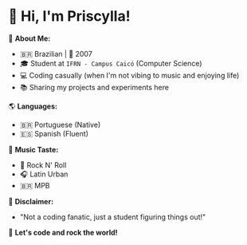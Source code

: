 # 👋 Hi, I'm Priscylla! 

📌 **About Me:**
- 🇧🇷 Brazilian | 🎂 2007
- 🎓 Student at `IFRN - Campus Caicó` (Computer Science)
- 💻 Coding casually (when I'm not vibing to music and enjoying life)
- 📚 Sharing my projects and experiments here

🌎 **Languages:**
- 🇧🇷 Portuguese (Native) 
- 🇪🇸 Spanish (Fluent)

🎵 **Music Taste:** 
- 🎸 Rock N' Roll
- 🎧 Latin Urban
- 🇧🇷 MPB

📢 **Disclaimer:**  
- "Not a coding fanatic, just a student figuring things out!"

🚀 **Let's code and rock the world!** 

